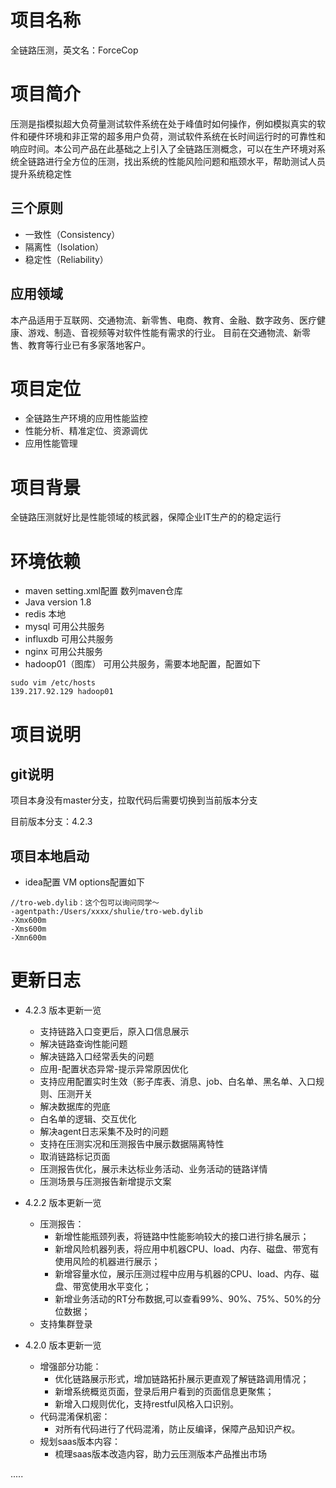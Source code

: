 # 项目名称
全链路压测，英文名：ForceCop
# 项目简介
压测是指模拟超大负荷量测试软件系统在处于峰值时如何操作，例如模拟真实的软件和硬件环境和非正常的超多用户负荷，测试软件系统在长时间运行时的可靠性和响应时间。本公司产品在此基础之上引入了全链路压测概念，可以在生产环境对系统全链路进行全方位的压测，找出系统的性能风险问题和瓶颈水平，帮助测试人员提升系统稳定性
## 三个原则
- 一致性（Consistency）
- 隔离性（Isolation）
- 稳定性（Reliability）

## 应用领域
本产品适用于互联网、交通物流、新零售、电商、教育、金融、数字政务、医疗健康、游戏、制造、音视频等对软件性能有需求的行业。
目前在交通物流、新零售、教育等行业已有多家落地客户。

# 项目定位
-  全链路生产环境的应用性能监控
-  性能分析、精准定位、资源调优
-  应用性能管理
# 项目背景
全链路压测就好比是性能领域的核武器，保障企业IT生产的的稳定运行

# 环境依赖
- maven setting.xml配置 数列maven仓库
- Java version 1.8
- redis 本地
- mysql 可用公共服务
- influxdb 可用公共服务
- nginx 可用公共服务
- hadoop01（图库） 可用公共服务，需要本地配置，配置如下
```
sudo vim /etc/hosts
139.217.92.129 hadoop01
```

 
# 项目说明

## git说明
项目本身没有master分支，拉取代码后需要切换到当前版本分支

目前版本分支：4.2.3

## 项目本地启动

- idea配置 VM options配置如下
 ```
//tro-web.dylib：这个包可以询问同学～
-agentpath:/Users/xxxx/shulie/tro-web.dylib
-Xmx600m
-Xms600m
-Xmn600m
 ```
# 更新日志

- 4.2.3 版本更新一览

    - 支持链路入口变更后，原入口信息展示
    - 解决链路查询性能问题
    - 解决链路入口经常丢失的问题
    - 应用-配置状态异常-提示异常原因优化	
    - 支持应用配置实时生效（影子库表、消息、job、白名单、黑名单、入口规则、压测开关
    - 解决数据库的兜底	
    - 白名单的逻辑、交互优化	
    - 解决agent日志采集不及时的问题	
    - 支持在压测实况和压测报告中展示数据隔离特性	
    - 取消链路标记页面
    - 压测报告优化，展示未达标业务活动、业务活动的链路详情
    - 压测场景与压测报告新增提示文案
     
- 4.2.2 版本更新一览
    - 压测报告：
        - 新增性能瓶颈列表，将链路中性能影响较大的接口进行排名展示；
        - 新增风险机器列表，将应用中机器CPU、load、内存、磁盘、带宽有使用风险的机器进行展示；
        - 新增容量水位，展示压测过程中应用与机器的CPU、load、内存、磁盘、带宽使用水平变化；
        - 新增业务活动的RT分布数据,可以查看99%、90%、75%、50%的分位数据；
    - 支持集群登录
- 4.2.0 版本更新一览
    - 增强部分功能：
        - 优化链路展示形式，增加链路拓扑展示更直观了解链路调用情况；
        - 新增系统概览页面，登录后用户看到的页面信息更聚焦；
        - 新增入口规则优化，支持restful风格入口识别。
    - 代码混淆保机密：
        - 对所有代码进行了代码混淆，防止反编译，保障产品知识产权。
    - 规划saas版本内容：
        - 梳理saas版本改造内容，助力云压测版本产品推出市场

.....


